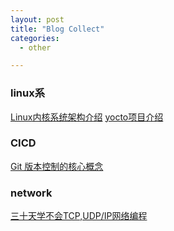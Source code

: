 ```yaml
---
layout: post
title: "Blog Collect"
categories:
  - other

---
```

### linux系
[Linux内核系统架构介绍](https://mp.weixin.qq.com/s/Wl8sYr9ydrLCBpTdFamFnw)
[yocto项目介绍](https://developer.ibm.com/zh/tutorials/l-yocto-linux/)
### CICD
[Git 版本控制的核心概念](https://mp.weixin.qq.com/s/vfyKgfsyacGx4uyhzJI3-A)
### network
[三十天学不会TCP,UDP/IP网络编程](https://rogerzhu.gitbooks.io/-tcp-udp-ip/content/)
 
